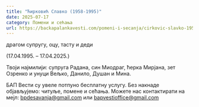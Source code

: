 ```yaml
---
title: "Ћирковић Славко (1958-1995)"
date: 2025-07-17
category: Помени и сећања
url: https://backapalankavesti.com/pomeni-i-secanja/cirkovic-slavko-1958-1995/
---
```


драгом супругу, оцу, тасту и деди

(17.04.1995. – 17.04.2025.)

Твоји најмилији: супруга Радана, син Миодраг, ћерка Мирјана, зет Озренко и унуци Вељко, Данило, Душан и Мина.

БАП Вести су увеле потпуно бесплатну услугу. Без накнаде објављујемо: читуље, помене и сећања. Можете нас контактирати на мејл: bpdesavanja@gmail.com или bapvestioffice@gmail.com
